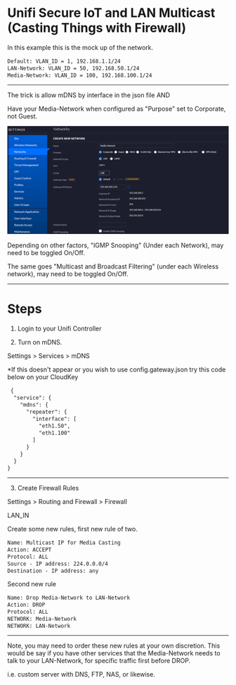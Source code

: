 # Unifi Secure IoT and LAN Multicast (Casting Things with Firewall)

In this example this is the mock up of the network.

```
Default: VLAN_ID = 1, 192.168.1.1/24
LAN-Network: VLAN_ID = 50, 192.168.50.1/24
Media-Network: VLAN_ID = 100, 192.168.100.1/24
```

----
The trick is allow mDNS by interface in the json file AND

Have your Media-Network when configured as "Purpose" set to Corporate, not Guest.

![Example_Media_Network_Setup](/Unifi-InterVLAN-Multicast-mDNS/network_example_1.png?raw=true "Example_Media_Network_Setup")


Depending on other factors, "IGMP Snooping" (Under each Network), may need to be toggled On/Off.

The same goes "Multicast and Broadcast Filtering" (under each Wireless network), may need to be toggled On/Off.

----

# Steps

1) Login to your Unifi Controller

2) Turn on mDNS.

Settings > Services > mDNS

*If this doesn't appear or you wish to use config.gateway.json try this code below on your CloudKey

```
 {
  "service": {
    "mdns": {
      "repeater": {
        "interface": [
          "eth1.50",
          "eth1.100"
        ]
      }
    }
  }
}
```

----

3) Create Firewall Rules

Settings > Routing and Firewall > Firewall

LAN_IN

Create some new rules, first new rule of two.

```
Name: Multicast IP for Media Casting
Action: ACCEPT
Protocol: ALL
Source - IP address: 224.0.0.0/4
Destination - IP address: any
```

Second new rule

```
Name: Drop Media-Network to LAN-Network
Action: DROP
Protocol: ALL
NETWORK: Media-Network
NETWORK: LAN-Network
```

----

Note, you may need to order these new rules at your own discretion.
This would be say if you have other services that the Media-Network needs to talk to your LAN-Network,
for specific traffic first before DROP.

i.e. custom server with DNS, FTP, NAS, <insert-media-server-name-here> or likewise.
